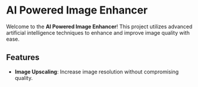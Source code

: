 # AI Powered Image Enhancer

Welcome to the **AI Powered Image Enhancer**! This project utilizes advanced artificial intelligence techniques to enhance and improve image quality with ease.

## Features

- **Image Upscaling**: Increase image resolution without compromising quality.